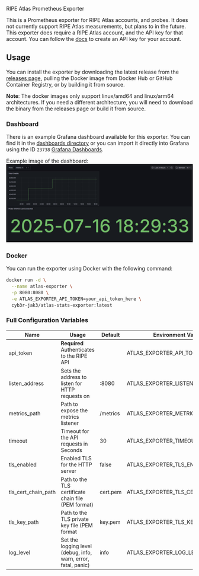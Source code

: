 RIPE Atlas Prometheus Exporter

This is a Prometheus exporter for RIPE Atlas accounts, and probes. It does not currently support RIPE Atlas measurements, but plans to in the future. This exporter does require a RIPE Atlas account, and the API key for that account. You can follow the [docs](https://atlas.ripe.net/docs/howtos/keys) to create an API key for your account.


## Usage

You can install the exporter by downloading the latest release from the [releases page](https://github.com/Cyb3r-Jak3/atlas-stats-exporter/releases/latest), pulling the Docker image from Docker Hub or GitHub Container Registry, or by building it from source.

**Note**: The docker images only support linux/amd64 and linux/arm64 architectures. If you need a different architecture, you will need to download the binary from the releases page or build it from source.

### Dashboard

There is an example Grafana dashboard available for this exporter. You can find it in the [dashboards directory](/dashboards/basic.json) or you can import it directly into Grafana using the ID `23738` [Grafana Dashboards](https://grafana.com/grafana/dashboards/23738).

Example image of the dashboard:
![Example Dashboard](./dashboards/example.png)
### Docker
You can run the exporter using Docker with the following command:

```bash
docker run -d \
  --name atlas-exporter \
  -p 8080:8080 \
  -e ATLAS_EXPORTER_API_TOKEN=your_api_token_here \
  cyb3r-jak3/atlas-stats-exporter:latest
```


### Full Configuration Variables

| Name                | Usage                                                          | Default  | Environment Variable               |
|---------------------|----------------------------------------------------------------|----------|------------------------------------|
| api_token           | **Required** Authenticates to the RIPE API                     |          | ATLAS_EXPORTER_API_TOKEN           |
| listen_address      | Sets the address to listen for HTTP requests on                | :8080    | ATLAS_EXPORTER_LISTEN_ADDRESS      |
| metrics_path        | Path to expose the metrics listener                            | /metrics | ATLAS_EXPORTER_METRICS_PATH        |
| timeout             | Timeout for the API requests in Seconds                        | 30       | ATLAS_EXPORTER_TIMEOUT             |
| tls_enabled         | Enabled TLS for the HTTP server                                | false    | ATLAS_EXPORTER_TLS_ENABLED         |
| tls_cert_chain_path | Path to the TLS certificate chain file (PEM format)            | cert.pem | ATLAS_EXPORTER_TLS_CERT_CHAIN_PATH |
| tls_key_path        | Path to the TLS private key file (PEM format                   | key.pem  | ATLAS_EXPORTER_TLS_KEY_PATH        |
| log_level           | Set the logging level (debug, info, warn, error, fatal, panic) | info     | ATLAS_EXPORTER_LOG_LEVEL           |
